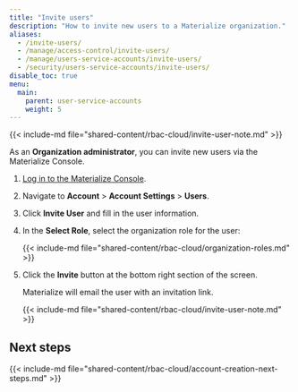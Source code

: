 ```yaml
---
title: "Invite users"
description: "How to invite new users to a Materialize organization."
aliases:
  - /invite-users/
  - /manage/access-control/invite-users/
  - /manage/users-service-accounts/invite-users/
  - /security/users-service-accounts/invite-users/
disable_toc: true
menu:
  main:
    parent: user-service-accounts
    weight: 5
---
```


{{< include-md file="shared-content/rbac-cloud/invite-user-note.md" >}}

As an **Organization administrator**, you can invite new users via the
Materialize Console.

1. [Log in to the Materialize Console](/console/).

1. Navigate to **Account** > **Account Settings** > **Users**.

1. Click **Invite User** and fill in the user information.

1. In the **Select Role**, select the organization role for the user:

   {{< include-md file="shared-content/rbac-cloud/organization-roles.md" >}}

1. Click the **Invite** button at the bottom right section of the screen.

   Materialize will email the user with an invitation link.

   {{< include-md file="shared-content/rbac-cloud/invite-user-note.md" >}}

## Next steps

{{< include-md file="shared-content/rbac-cloud/account-creation-next-steps.md" >}}
